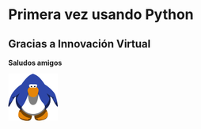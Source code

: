 # Primera vez usando Python

Gracias a Innovación Virtual
----------------
**Saludos amigos**

![Logo Pinguino](https://github.com/NoeBarajas/IntrodducionPython/blob/main/Imagenes/README.png)
